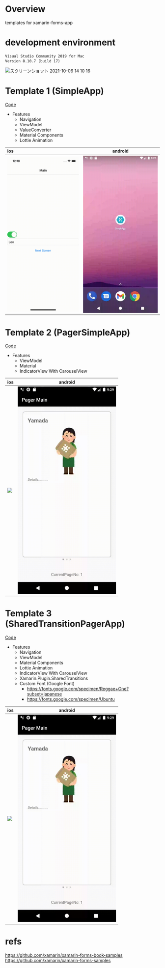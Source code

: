 # Overview

templates for xamarin-forms-app

# development environment

```
Visual Studio Community 2019 for Mac
Version 8.10.7 (build 17)
```
<img width="175" alt="スクリーンショット 2021-10-06 14 10 16" src="https://user-images.githubusercontent.com/16476224/136144014-96bca191-095b-4249-92ed-4d8a5a60ae30.png">


# Template 1 (SimpleApp)
[Code](https://github.com/LeoAndo/xamarin-forms-app-templates/tree/main/SimpleApp)<br>
- Features
  - Navigation
  - ViewModel 
  - ValueConverter
  - Material Components
  - Lottie Animation

| ios | android |
|:---|:---:|
|<img src="https://github.com/LeoAndo/xamarin-forms-app-templates/blob/main/SimpleApp/capture/ios.gif" width=320 /> |<img src="https://github.com/LeoAndo/xamarin-forms-app-templates/blob/main/SimpleApp/capture/android.gif" width=320 /> |

# Template 2 (PagerSimpleApp)
[Code](https://github.com/LeoAndo/xamarin-forms-app-templates/tree/main/PagerSimpleApp)<br>
- Features
  - ViewModel
  - Material
  - IndicatorView With CarouselView

| ios | android |
|:---|:---:|
|<img src="https://github.com/LeoAndo/xamarin-forms-app-templates/blob/main/PagerSimpleApp/capture/ios.gif" width=320 /> |<img src="https://github.com/LeoAndo/xamarin-forms-app-templates/blob/main/PagerSimpleApp/capture/android.gif" width=320 /> |


# Template 3 (SharedTransitionPagerApp)
[Code](https://github.com/LeoAndo/xamarin-forms-app-templates/tree/main/SharedTransitionPagerApp)<br>
- Features
  - Navigation
  - ViewModel 
  - Material Components
  - Lottie Animation
  - IndicatorView With CarouselView
  - Xamarin.Plugin.SharedTransitions
  - Custom Font (Google Font)
    - https://fonts.google.com/specimen/Reggae+One?subset=japanese
    - https://fonts.google.com/specimen/Ubuntu 

| ios | android |
|:---|:---:|
|<img src="https://github.com/LeoAndo/xamarin-forms-app-templates/blob/main/SharedTransitionPagerApp/capture/ios.gif" width=320 /> |<img src="https://github.com/LeoAndo/xamarin-forms-app-templates/blob/main/SharedTransitionPagerApp/capture/android.gif" width=320 /> |


# refs
https://github.com/xamarin/xamarin-forms-book-samples<br>
https://github.com/xamarin/xamarin-forms-samples<br>

